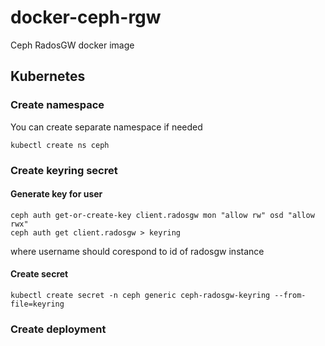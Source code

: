 # docker-ceph-rgw
Ceph RadosGW docker image

## Kubernetes

### Create namespace

You can create separate namespace if needed
```
kubectl create ns ceph
```

### Create keyring secret
#### Generate key for user
```
ceph auth get-or-create-key client.radosgw mon "allow rw" osd "allow rwx"
ceph auth get client.radosgw > keyring
```

where username should corespond to id of radosgw instance

#### Create secret
```
kubectl create secret -n ceph generic ceph-radosgw-keyring --from-file=keyring
```

### Create deployment
